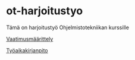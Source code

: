 # ot-harjoitustyo

Tämä on harjoitustyö Ohjelmistotekniikan kurssille 


[Vaatimusmäärittely](https://github.com/sritala/ot-harjoitustyo/tree/master/dokumentaatio/vaatimusmaarittely)

[Työaikakirjanpito](https://github.com/sritala/ot-harjoitustyo/blob/master/dokumentaatio/tuntikirjanpito.md)



